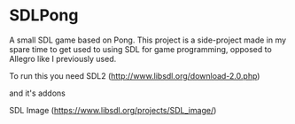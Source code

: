 SDLPong
=======

A small SDL game based on Pong. This project is a side-project made in my spare time to get used to
using SDL for game programming, opposed to Allegro like I previously used.

To run this you need 
  SDL2  (http://www.libsdl.org/download-2.0.php)
  
  and it's addons 
  
  SDL Image (https://www.libsdl.org/projects/SDL_image/)
  
